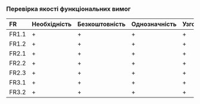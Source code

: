 ### Перевірка якості функціональних вимог

|FR     | Необхідність | Безкоштовність | Однозначність | Узгодженість | Завершеність | Атомарність | Здійсненність | Відстежуваність | Перевіряємість |
|:-     |:-            |:-              |:-             |:-            |:-            |:-           |:-             |:-               |:-              |
|FR1.1  |+             |+               |+              |+             |+             |+            |+              |+                |+               |
|FR1.2  |+             |+               |+              |+             |+             |+            |+              |+                |+               |
|FR2.1  |+             |+               |+              |+             |+             |+            |+              |+                |+               |
|FR2.2  |+             |+               |+              |+             |+             |+            |+              |+                |+               |
|FR2.3  |+             |+               |+              |+             |+             |+            |+              |+                |+               |
|FR3.1  |+             |+               |+              |+             |+             |+            |+              |+                |+               |
|FR3.2  |+             |+               |+              |+             |+             |+            |+              |+                |+               |
